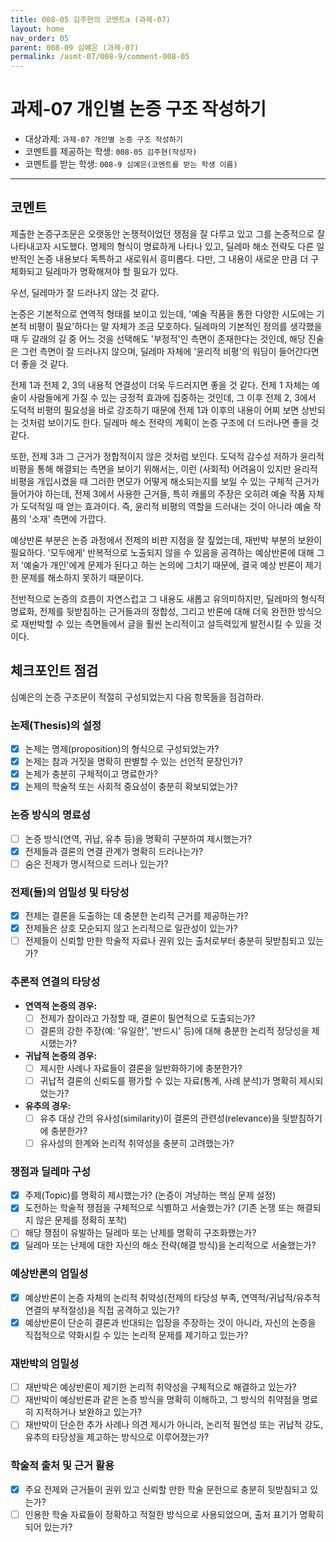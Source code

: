 ```yaml
---
title: 008-05 김주현의 코멘트a (과제-07) 
layout: home
nav_order: 05
parent: 008-09 심예은 (과제-07)
permalink: /asmt-07/008-9/comment-008-05
---
```


# 과제-07 개인별 논증 구조 작성하기

- 대상과제: `과제-07 개인별 논증 구조 작성하기`
- 코멘트를 제공하는 학생: `008-05 김주현(작성자)` 
- 코멘트를 받는 학생: `008-9 심예은(코멘트를 받는 학생 이름)` 

---

## 코멘트

제출한 논증구조문은 오랫동안 논쟁적이었던 쟁점을 잘 다루고 있고 그를 논증적으로 잘 나타내고자 시도했다. 명제의 형식이 명료하게 나타나 있고, 딜레마 해소 전략도 다른 일반적인 논증 내용보다 독특하고 새로워서 흥미롭다. 다만, 그 내용이 새로운 만큼 더 구체화되고 딜레마가 명확해져야 할 필요가 있다. 

우선, 딜레마가 잘 드러나지 않는 것 같다. 

논증은 기본적으로 연역적 형태를 보이고 있는데, '예술 작품을 통한 다양한 시도에는 기본적 비평이 필요'하다는 말 자체가 조금 모호하다. 딜레마의 기본적인 정의를 생각했을 때 두 갈래의 길 중 어느 것을 선택해도 '부정적'인 측면이 존재한다는 것인데, 해당 진술은 그런 측면이 잘 드러나지 않으며, 딜레마 자체에 '윤리적 비평'의 워딩이 들어간다면 더 좋을 것 같다. 

전제 1과 전제 2, 3의 내용적 연결성이 더욱 두드러지면 좋을 것 같다. 전제 1 자체는 예술이 사람들에게 가질 수 있는 긍정적 효과에 집중하는 것인데, 그 이후 전제 2, 3에서 도덕적 비평의 필요성을 바로 강조하기 때문에 전제 1과 이후의 내용이 어찌 보면 상반되는 것처럼 보이기도 한다. 딜레마 해소 전략의 계획이 논증 구조에 더 드러나면 좋을 것 같다. 

또한, 전제 3과 그 근거가 정합적이지 않은 것처럼 보인다. 도덕적 감수성 저하가 윤리적 비평을 통해 해결되는 측면을 보이기 위해서는, 이런 (사회적) 어려움이 있지만 윤리적 비평을 개입시켰을 때 그러한 면모가 어떻게 해소되는지를 보일 수 있는 구체적 근거가 들어가야 하는데, 전제 3에서 사용한 근거들, 특히 캐롤의 주장은 오히려 예술 작품 자체가 도덕적일 때 얻는 효과이다. 즉, 윤리적 비평의 역할을 드러내는 것이 아니라 예술 작품의 '소재' 측면에 가깝다. 

예상반론 부분은 논증 과정에서 전제의 비판 지점을 잘 짚었는데, 재반박 부분의 보완이 필요하다. '모두에게' 반복적으로 노출되지 않을 수 있음을 공격하는 예상반론에 대해 그저 '예술가 개인'에게 문제가 된다고 하는 논의에 그치기 때문에, 결국 예상 반론이 제기한 문제를 해소하지 못하기 때문이다. 

전반적으로 논증의 흐름이 자연스럽고 그 내용도 새롭고 유의미하지만, 딜레마의 형식적 명료화, 전제를 뒷받침하는 근거들과의 정합성, 그리고 반론에 대해 더욱 완전한 방식으로 재반박할 수 있는 측면들에서 글을 훨씬 논리적이고 설득력있게 발전시킬 수 있을 것이다. 

## 체크포인트 점검

심예은의 논증 구조문이 적절히 구성되었는지 다음 항목들을 점검하라.

### **논제(Thesis)의 설정**
- [x] 논제는 명제(proposition)의 형식으로 구성되었는가?
- [x] 논제는 참과 거짓을 명확히 판별할 수 있는 선언적 문장인가?
- [x] 논제가 충분히 구체적이고 명료한가?
- [x] 논제의 학술적 또는 사회적 중요성이 충분히 확보되었는가?

### **논증 방식의 명료성**
- [ ] 논증 방식(연역, 귀납, 유추 등)을 명확히 구분하여 제시했는가?
- [x] 전제들과 결론의 연결 관계가 명확히 드러나는가?
- [ ] 숨은 전제가 명시적으로 드러나 있는가?

### **전제(들)의 엄밀성 및 타당성**
- [x] 전제는 결론을 도출하는 데 충분한 논리적 근거를 제공하는가?
- [x] 전제들은 상호 모순되지 않고 논리적으로 일관성이 있는가?
- [ ] 전제들이 신뢰할 만한 학술적 자료나 권위 있는 출처로부터 충분히 뒷받침되고 있는가?

### **추론적 연결의 타당성**
- **연역적 논증의 경우:**
  - [ ] 전제가 참이라고 가정할 때, 결론이 필연적으로 도출되는가?
  - [ ] 결론의 강한 주장(예: '유일한', '반드시' 등)에 대해 충분한 논리적 정당성을 제시했는가?

- **귀납적 논증의 경우:**
  - [ ] 제시한 사례나 자료들이 결론을 일반화하기에 충분한가?
  - [ ] 귀납적 결론의 신뢰도를 평가할 수 있는 자료(통계, 사례 분석)가 명확히 제시되었는가?

- **유추의 경우:**
  - [ ] 유추 대상 간의 유사성(similarity)이 결론의 관련성(relevance)을 뒷받침하기에 충분한가?
  - [ ] 유사성의 한계와 논리적 취약성을 충분히 고려했는가?

### **쟁점과 딜레마 구성**
- [x] 주제(Topic)를 명확히 제시했는가? (논증이 겨냥하는 핵심 문제 설정)
- [x] 도전하는 학술적 쟁점을 구체적으로 식별하고 서술했는가? (기존 논쟁 또는 해결되지 않은 문제를 정확히 포착)
- [ ] 해당 쟁점이 유발하는 딜레마 또는 난제를 명확히 구조화했는가?
- [x] 딜레마 또는 난제에 대한 자신의 해소 전략(해결 방식)을 논리적으로 서술했는가?

### **예상반론의 엄밀성**
- [x] 예상반론이 논증 자체의 논리적 취약성(전제의 타당성 부족, 연역적/귀납적/유추적 연결의 부적절성)을 직접 공격하고 있는가?
- [x] 예상반론이 단순히 결론과 반대되는 입장을 주장하는 것이 아니라, 자신의 논증을 직접적으로 약화시킬 수 있는 논리적 문제를 제기하고 있는가?

### **재반박의 엄밀성**
- [ ] 재반박은 예상반론이 제기한 논리적 취약성을 구체적으로 해결하고 있는가?
- [ ] 재반박이 예상반론과 같은 논증 방식을 명확히 이해하고, 그 방식의 취약점을 명료히 지적하거나 보완하고 있는가?
- [ ] 재반박이 단순한 추가 사례나 의견 제시가 아니라, 논리적 필연성 또는 귀납적 강도, 유추의 타당성을 제고하는 방식으로 이루어졌는가?

### **학술적 출처 및 근거 활용**
- [x] 주요 전제와 근거들이 권위 있고 신뢰할 만한 학술 문헌으로 충분히 뒷받침되고 있는가?
- [ ] 인용한 학술 자료들이 정확하고 적절한 방식으로 사용되었으며, 출처 표기가 명확히 되어 있는가?
